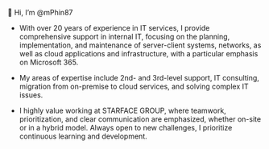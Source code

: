 👋 Hi, I’m @mPhin87
- With over 20 years of experience in IT services, I provide comprehensive support in internal IT,
focusing on the planning, implementation, and maintenance of server-client systems, networks, as
well as cloud applications and infrastructure, with a particular emphasis on Microsoft 365.

- My areas of expertise include 2nd- and 3rd-level support, IT consulting, migration from on-premise 
to cloud services, and solving complex IT issues.

- I highly value working at STARFACE GROUP, where teamwork, prioritization, and clear 
communication are emphasized, whether on-site or in a hybrid model. Always open to new 
challenges, I prioritize continuous learning and development.
